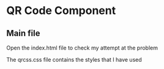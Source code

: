 # QR Code Component

## Main file
Open the index.html file to check my attempt at the problem

The qrcss.css file contains the styles that I have used